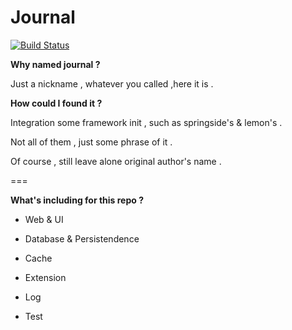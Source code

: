 Journal
==
[![Build Status](https://travis-ci.org/oakhole/journal.svg?branch=master)](https://travis-ci.org/oakhole/journal)

**Why named journal ?**

Just a nickname , whatever you called ,here it is .


**How could I found it ?**

Integration some framework init , such as springside's & lemon's .

Not all of them , just some phrase of it .

Of course , still leave alone original author's name .

===

**What's including for this repo ?**

- Web & UI

- Database & Persistendence

- Cache

- Extension

- Log

- Test
